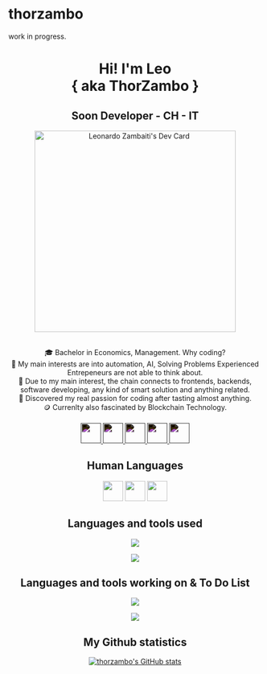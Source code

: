 # thorzambo

work in progress.

<div align="center">
<link rel="stylesheet" href="styles/style.css">

# **Hi! I'm Leo** <br/> { aka ThorZambo }
## **Soon Developer - CH - IT**

<a href="https://app.daily.dev/thorzambo"><img src="https://api.daily.dev/devcards/a0ec92b4c85c4688835f30cfca1a65b7.png?r=omc" width="400" alt="Leonardo Zambaiti's Dev Card"/></a>

<br/>
🎓 Bachelor in Economics, Management. Why coding?<br/>
🤖 My main interests are into automation, AI, Solving Problems Experienced Entrepeneurs are not able to think about.<br/>
🎯 Due to my main interest, the chain connects to frontends, backends, software developing, any kind of smart solution and anything related.<br/>
🧩 Discovered my real passion for coding after tasting almost anything.<br/>
🪙 Currenlty also fascinated by Blockchain Technology.<br/>
<br/>

<a href="https://t.me/thorzambo">
    <img src="https://simpleicons.org/icons/telegram.svg" height="40px" style="filter: invert(1);">
</a>
<a href="https://twitter.com/thor_zambo">
    <img src="https://simpleicons.org/icons/twitter.svg" alt="" width="40" height="40" style="filter: invert(1);">
</a>
<a href="https://discordapp.com/users/365925418471129089">
    <img src="https://simpleicons.org/icons/discord.svg" height="40px" style="filter: invert(1);">
</a>
<a href="https://github.com/thorzambo">
    <img src="https://simpleicons.org/icons/github.svg" height="40px" style="filter: invert(1);">
</a>

<!--<a href="https://www.linkedin.com/in/leonardo-zambaiti"> -->
<a href="https://www.lightyear.fm/">
    <img src="https://simpleicons.org/icons/linkedin.svg" height="40px" style="filter: invert(1);">
</a>

## 
    
## Human Languages

<img src="https://cdn1.iconfinder.com/data/icons/european-country-flags/83/italy-512.png" height="40px">
<img src="https://cdn1.iconfinder.com/data/icons/flags-of-the-world-2/128/england-circle-128.png" height="40px">
<img src="https://cdn1.iconfinder.com/data/icons/european-country-flags/83/germany-512.png" height="40px">

##
    
## Languages and tools used

![](https://skillicons.dev/icons?i=python,java,c,html,css,discord,mongodb&theme=dark)

![](https://skillicons.dev/icons?i=bots,vscode,bash,git,linux,latex,nginx&theme=dark)

##
    
## Languages and tools working on & To Do List

![](https://skillicons.dev/icons?i=mysql,go,js,nodejs,react,cs,cpp&theme=dark)

![](https://skillicons.dev/icons?i=docker,flask,django,ai,solidity,swift,ts&theme=dark)

##
    
## My Github statistics

<p></p>

[![thorzambo's GitHub stats](https://github-readme-stats.vercel.app/api?username=thorzambo&count_private=true&show_icons=true&theme=dark)](https://github.com/thorzambo/thorzambo)

</div>

